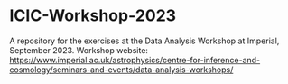 # ICIC-Workshop-2023
A repository for the exercises at the Data Analysis Workshop at Imperial, September 2023.
Workshop website: https://www.imperial.ac.uk/astrophysics/centre-for-inference-and-cosmology/seminars-and-events/data-analysis-workshops/
